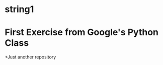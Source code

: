 # string1
First Exercise from Google's Python Class 
=================================
+Just another repository
